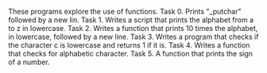 These programs explore the use of functions.
Task 0. Prints "_putchar" followed by a new lin.
Task 1. Writes a script that prints the alphabet from a to z in lowercase.
Task 2. Writes a function that prints 10 times the alphabet, in lowercase, followed by a new line.
Task 3. Writes a program that checks if the character c is lowercase and returns 1 if it is.
Task 4. Writes a function that checks for alphabetic character.
Task 5. A function that prints the sign of a number.
